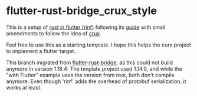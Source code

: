 # flutter-rust-bridge_crux_style

This is a setup of [rust in flutter (rinf)](https://rinf-docs.cunarist.com) following its [guide](https://cjycode.com/flutter_rust_bridge/tutorial_with_flutter.html) with small amendments to follow the idea of [crux](https://github.com/redbadger/crux).

Feel free to use this as a starting template. I hope this helps the curx project to implement a flutter target.

This branch migrated from [flutter-rust-bridge](https://github.com/fzyzcjy/flutter_rust_bridge), as this could not build anymore in version 1.18.4: The tenplate project used 1.14.0, and while the "with Flutter" example uses the version from root, both don't compile anymore.
Even though 'rinf' adds the overhead of protobuf serialization, it works at least. 

